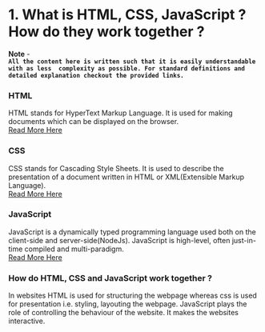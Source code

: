 # 1. What is HTML, CSS, JavaScript ? How do they work together ?

**Note** -  
**`All the content here is written such that it is easily understandable with as less 
complexity as possible. For standard definitions and detailed explanation checkout the provided links.`**

### HTML
HTML stands for HyperText Markup Language. It is used for making documents which can be displayed on the browser.  
[Read More Here](https://developer.mozilla.org/en-US/docs/Learn/Getting_started_with_the_web/HTML_basics)

### CSS
CSS stands for Cascading Style Sheets. It is used to describe the presentation of a document written in HTML or XML(Extensible Markup Language).  
[Read More Here](https://developer.mozilla.org/en-US/docs/Learn/CSS/First_steps/What_is_CSS)

### JavaScript
JavaScript is a dynamically typed programming language used both on the client-side and server-side(NodeJs). JavaScript is high-level, often just-in-time compiled and multi-paradigm.  
[Read More Here](https://developer.mozilla.org/en-US/docs/Learn/JavaScript/First_steps/What_is_JavaScript)

### How do HTML, CSS and JavaScript work together ?
In websites HTML is used for structuring the webpage whereas css is used for presentation i.e. styling, layouting the webpage. JavaScript plays the role of controlling the behaviour of the website. It makes the websites interactive.
